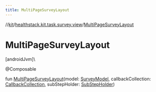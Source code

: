 ```yaml
---
title: MultiPageSurveyLayout
---
```

//[kit](../../index.html)/[healthstack.kit.task.survey.view](index.html)/[MultiPageSurveyLayout](-multi-page-survey-layout.html)



# MultiPageSurveyLayout



[androidJvm]\




@Composable



fun [MultiPageSurveyLayout](-multi-page-survey-layout.html)(model: [SurveyModel](../healthstack.kit.task.survey.model/-survey-model/index.html), callbackCollection: [CallbackCollection](../healthstack.kit.task.base/-callback-collection/index.html), subStepHolder: [SubStepHolder](../healthstack.kit.task.survey.question/-sub-step-holder/index.html))




